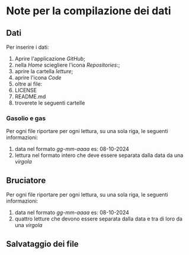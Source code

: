 # Note per la compilazione dei dati

## Dati
Per inserire i dati:
1. Aprire l'applicazione _GitHub_;
2. nella _Home_ sciegliere l'icona _Repositories_:;
3. aprire la cartella _letture_;
4. aprire l'icona _Code_
5. oltre ai file:
  1. LICENSE
  2. README.md
6. troverete le seguenti cartelle

### Gasolio e gas
Per ogni file riportare per ogni lettura, su una sola riga, le seguenti informazioni:
1. data nel formato _gg-mm-aaaa_ es: 08-10-2024
2. lettura nel formato intero che deve essere separata dalla data da una _virgola_

## Bruciatore
Per ogni file riportare per ogni lettura, su una sola riga, le seguenti informazioni:
1. data nel formato _gg-mm-aaaa_ es: 08-10-2024
2. quattro letture che devono essere separata dalla data e tra di loro da una _virgola_

## Salvataggio dei file
